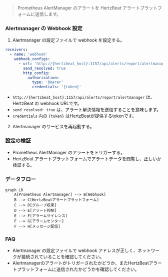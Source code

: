 > Prometheus AlertManager のアラートを HertzBeat アラートプラットフォームに送信します。

### Alertmanager の Webhook 設定

1. Alertmanager の設定ファイルで webhook を設定する。

```yaml
receivers:
  - name: 'webhook'
    webhook_configs:
      - url: 'http://{hertzbeat_host}:1157/api/alerts/report/alertmanager'
        send_resolved: true
        http_config:
          authorization: 
            type: 'Bearer'
            credentials: '{token}'
```

- `http://{hertzbeat_host}:1157/api/alerts/report/alertmanager` は、HertzBeat の webhook URLです。
- `send_resolved: true` は、アラート解決情報を送信することを意味します。
- `credentials` 内の `{token}` はHertzBeatが提供するtokenです。

2. Alertmanager のサービスを再起動する。

### 設定の検証

- Prometheus AlertManager のアラートをトリガーする。
- HertzBeat アラートプラットフォームでアラートデータを閲覧し、正しいか検証する。

### データフロー

```mermaid
graph LR
    A[Prometheus Alertmanager] --> B[Webhook]
    B --> C[HertzBeatアラートプラットフォーム]
    C --> D[グループ収束]
    D --> E[アラート抑制]
    E --> F[アラームサイレンス]
    F --> G[アラームセンター]
    F --> H[メッセージ配信]
```

### FAQ

- Alertmanager の設定ファイルで webhook アドレスが正しく、ネットワークが接続されていることを確認してください。
- Alertmanagerのアラートがトリガーされたかどうか、またHertzBeatアラートプラットフォームに送信されたかどうかを確認してください。
